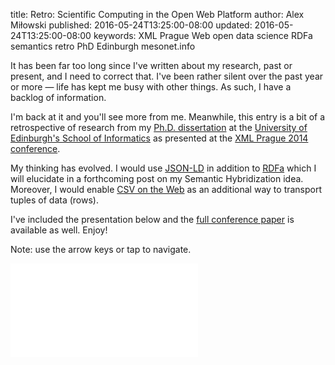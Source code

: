 title: Retro: Scientific Computing in the Open Web Platform
author: Alex Miłowski
published: 2016-05-24T13:25:00-08:00
updated: 2016-05-24T13:25:00-08:00
keywords: XML Prague
                 Web
                 open data
                 science
                 RDFa
                 semantics
                 retro
                 PhD
                 Edinburgh
                 mesonet.info

It has been far too long since I've written about my research, past or present, and I need to correct that.  I've been rather silent over the past year or more — life has kept me busy with other things.  As such, I have a backlog of information.

I'm back at it and you'll see more from me.  Meanwhile, this entry is a bit of a retrospective of research from my [Ph.D. dissertation](https://www.era.lib.ed.ac.uk/handle/1842/9957) at the [University of Edinburgh's School of Informatics](http://www.ed.ac.uk/informatics/) as presented at the [XML Prague 2014 conference](http://www.xmlprague.cz/archive/).

My thinking has evolved.  I would use [JSON-LD](http://www.w3.org/TR/json-ld/) in addition to [RDFa](http://www.w3.org/TR/rdfa-lite/) which I will elucidate in a forthcoming post on my Semantic Hybridization idea.  Moreover, I would  enable [CSV on the Web](http://www.w3.org/TR/tabular-data-primer/) as an additional way to transport tuples of data (rows).

I've included the presentation below and the [full conference paper](http://archive.xmlprague.cz/2014/files/xmlprague-2014-proceedings.pdf) is available as well.  Enjoy!

Note: use the arrow keys or tap to navigate.

<div class='embed'><iframe src='xmlprague-2014/index.xhtml' frameborder="0" scrolling="no"></iframe></div>
